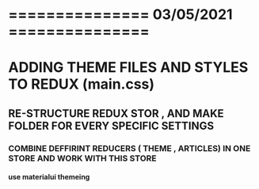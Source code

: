 
# =============== 03/05/2021 ===============
#
# ADDING THEME FILES AND STYLES TO REDUX (main.css)
## RE-STRUCTURE REDUX STOR , AND MAKE FOLDER FOR EVERY SPECIFIC SETTINGS
### COMBINE DEFFIRINT REDUCERS ( THEME , ARTICLES) IN ONE STORE AND WORK WITH THIS  STORE
#### use materialui themeing 

